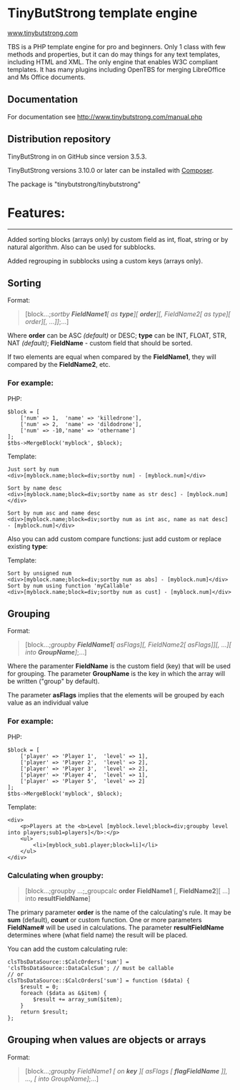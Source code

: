 # TinyButStrong template engine

www.tinybutstrong.com

TBS is a PHP template engine for pro and beginners.
Only 1 class with few methods and properties, but it can do may things for any text templates, including HTML and XML.
The only engine that enables W3C compliant templates.
It has many plugins including OpenTBS for merging LibreOffice and Ms Office documents.

## Documentation

For documentation see 
http://www.tinybutstrong.com/manual.php

## Distribution repository

TinyButStrong in on GitHub since version 3.5.3.

TinyButStrong versions 3.10.0 or later can be installed with [Composer](http://getcomposer.org/download/).

The package is "tinybutstrong/tinybutstrong" 


# Features:
---------------

Added sorting blocks (arrays only) by custom field as int, float, string or by natural algorithm. Also can be used for subblocks.

Added regrouping in subblocks using a custom keys (arrays only).

## Sorting

Format:

> [block...;_sortby **FieldName1**[ as **type**][ **order**][, FieldName2[ as type][ order][, ...]]_;...]

Where **order** can be ASC _(default)_ or DESC; **type** can be INT, FLOAT, STR, NAT _(default)_; **FieldName** - custom field that should be sorted.

If two elements are equal when compared by the **FieldName1**, they will compared by the **FieldName2**, etc.


### For example:

PHP: 

	$block = [
		['num' => 1,  'name' => 'killedrone'],
		['num' => 2,  'name' => 'dildodrone'],
		['num' => -10,'name' => 'othername']
	];
	$tbs->MergeBlock('myblock', $block);
	
Template:

	Just sort by num
	<div>[myblock.name;block=div;sortby num] - [myblock.num]</div>
	
	Sort by name desc
	<div>[myblock.name;block=div;sortby name as str desc] - [myblock.num]</div>
	
	Sort by num asc and name desc
	<div>[myblock.name;block=div;sortby num as int asc, name as nat desc] - [myblock.num]</div>




Also you can add custom compare functions: just add custom or replace existing **type**:



Template:

	Sort by unsigned num
	<div>[myblock.name;block=div;sortby num as abs] - [myblock.num]</div>
	Sort by num using function 'myCallable'
	<div>[myblock.name;block=div;sortby num as cust] - [myblock.num]</div>


## Grouping

Format:

> [block...;_groupby **FieldName1**[ asFlags][, FieldName2[ asFlags]][, ...][ into **GroupName**]_;...]

Where the paramenter **FieldName** is the custom field (key) that will be used for grouping.
The parameter **GroupName** is the key in which the array will be written ("group" by default).

The parameter **asFlags** implies that the elements will be grouped by each value as an individual value

### For example:

PHP:

	$block = [
		['player' => 'Player 1',  'level' => 1],
		['player' => 'Player 2',  'level' => 2],
		['player' => 'Player 3',  'level' => 2],
		['player' => 'Player 4',  'level' => 1],
		['player' => 'Player 5',  'level' => 2]
	];
	$tbs->MergeBlock('myblock', $block);

Template:

	<div>
		<p>Players at the <b>Level [myblock.level;block=div;groupby level into players;sub1=players]</b>:</p>
		<ul>
			<li>[myblock_sub1.player;block=li]</li>
		</ul>
	</div>

### Calculating when groupby:

> [block...;groupby ...;_groupcalc **order** **FieldName1** [, **FieldName2**][ ...] into  **resultFieldName**]

The primary parameter **order** is the name of the calculating's rule. It may be **sum** (default), **count** or custom function.
One or more parameters **FieldName#** will be used in calculations.
The parameter **resultFieldName** determines where (what field name) the result will be placed.

You can add the custom calculating rule:

	clsTbsDataSource::$CalcOrders['sum'] = 'clsTbsDataSource::DataCalcSum'; // must be callable
	// or
	clsTbsDataSource::$CalcOrders['sum'] = function ($data) {
		$result = 0;
		foreach ($data as &$item) {
		    $result += array_sum($item);
		}
		return $result;
	};

## Grouping when values are objects or arrays

Format:

> [block...;_groupby FieldName1 [ on **key** ][ asFlags [ **flagFieldName** ]], ..., [ into GroupName]_;...]
